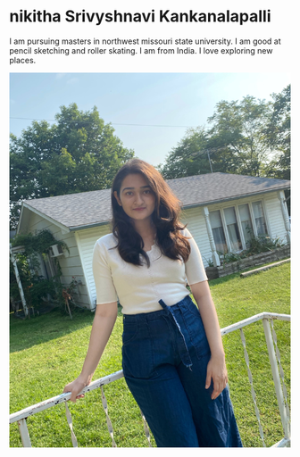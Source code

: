 # nikitha Srivyshnavi Kankanalapalli
I am pursuing masters in northwest missouri state university. I am good at pencil sketching and roller skating. I am from India. I love exploring new places.

![MyPicture](./Image.jpg)


